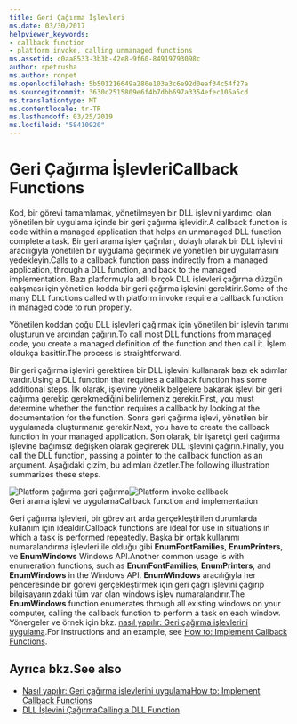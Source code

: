 ```yaml
---
title: Geri Çağırma İşlevleri
ms.date: 03/30/2017
helpviewer_keywords:
- callback function
- platform invoke, calling unmanaged functions
ms.assetid: c0aa8533-3b3b-42e8-9f60-84919793098c
author: rpetrusha
ms.author: ronpet
ms.openlocfilehash: 5b501216649a280e103a3c6e92d0eaf34c54f27a
ms.sourcegitcommit: 3630c2515809e6f4b7dbb697a3354efec105a5cd
ms.translationtype: MT
ms.contentlocale: tr-TR
ms.lasthandoff: 03/25/2019
ms.locfileid: "58410920"
---
```

# <a name="callback-functions"></a><span data-ttu-id="a9fc3-102">Geri Çağırma İşlevleri</span><span class="sxs-lookup"><span data-stu-id="a9fc3-102">Callback Functions</span></span>
<span data-ttu-id="a9fc3-103">Kod, bir görevi tamamlamak, yönetilmeyen bir DLL işlevini yardımcı olan yönetilen bir uygulama içinde bir geri çağırma işlevidir.</span><span class="sxs-lookup"><span data-stu-id="a9fc3-103">A callback function is code within a managed application that helps an unmanaged DLL function complete a task.</span></span> <span data-ttu-id="a9fc3-104">Bir geri arama işlev çağrıları, dolaylı olarak bir DLL işlevini aracılığıyla yönetilen bir uygulama geçirmek ve yönetilen bir uygulamasını yedekleyin.</span><span class="sxs-lookup"><span data-stu-id="a9fc3-104">Calls to a callback function pass indirectly from a managed application, through a DLL function, and back to the managed implementation.</span></span> <span data-ttu-id="a9fc3-105">Bazı platformuyla adlı birçok DLL işlevleri çağırma düzgün çalışması için yönetilen kodda bir geri çağırma işlevini gerektirir.</span><span class="sxs-lookup"><span data-stu-id="a9fc3-105">Some of the many DLL functions called with platform invoke require a callback function in managed code to run properly.</span></span>  
  
 <span data-ttu-id="a9fc3-106">Yönetilen koddan çoğu DLL işlevleri çağırmak için yönetilen bir işlevin tanımı oluşturun ve ardından çağırın.</span><span class="sxs-lookup"><span data-stu-id="a9fc3-106">To call most DLL functions from managed code, you create a managed definition of the function and then call it.</span></span> <span data-ttu-id="a9fc3-107">İşlem oldukça basittir.</span><span class="sxs-lookup"><span data-stu-id="a9fc3-107">The process is straightforward.</span></span>  
  
 <span data-ttu-id="a9fc3-108">Bir geri çağırma işlevini gerektiren bir DLL işlevini kullanarak bazı ek adımlar vardır.</span><span class="sxs-lookup"><span data-stu-id="a9fc3-108">Using a DLL function that requires a callback function has some additional steps.</span></span> <span data-ttu-id="a9fc3-109">İlk olarak, işlevine yönelik belgelere bakarak işlevi bir geri çağırma gerekip gerekmediğini belirlemeniz gerekir.</span><span class="sxs-lookup"><span data-stu-id="a9fc3-109">First, you must determine whether the function requires a callback by looking at the documentation for the function.</span></span> <span data-ttu-id="a9fc3-110">Sonra geri çağırma işlevi, yönetilen bir uygulamada oluşturmanız gerekir.</span><span class="sxs-lookup"><span data-stu-id="a9fc3-110">Next, you have to create the callback function in your managed application.</span></span> <span data-ttu-id="a9fc3-111">Son olarak, bir işaretçi geri çağırma işlevine bağımsız değişken olarak geçirerek DLL işlevini çağırın.</span><span class="sxs-lookup"><span data-stu-id="a9fc3-111">Finally, you call the DLL function, passing a pointer to the callback function as an argument.</span></span> <span data-ttu-id="a9fc3-112">Aşağıdaki çizim, bu adımları özetler.</span><span class="sxs-lookup"><span data-stu-id="a9fc3-112">The following illustration summarizes these steps.</span></span>  
  
 <span data-ttu-id="a9fc3-113">![Platform çağırma geri çağırma](../../../docs/framework/interop/media/pinvokecallback.gif "pinvokecallback")</span><span class="sxs-lookup"><span data-stu-id="a9fc3-113">![Platform invoke callback](../../../docs/framework/interop/media/pinvokecallback.gif "pinvokecallback")</span></span>  
<span data-ttu-id="a9fc3-114">Geri arama işlevi ve uygulama</span><span class="sxs-lookup"><span data-stu-id="a9fc3-114">Callback function and implementation</span></span>  
  
 <span data-ttu-id="a9fc3-115">Geri çağırma işlevleri, bir görev art arda gerçekleştirilen durumlarda kullanım için idealdir.</span><span class="sxs-lookup"><span data-stu-id="a9fc3-115">Callback functions are ideal for use in situations in which a task is performed repeatedly.</span></span> <span data-ttu-id="a9fc3-116">Başka bir ortak kullanımı numaralandırma işlevleri ile olduğu gibi **EnumFontFamilies**, **EnumPrinters**, ve **EnumWindows** Windows API.</span><span class="sxs-lookup"><span data-stu-id="a9fc3-116">Another common usage is with enumeration functions, such as **EnumFontFamilies**, **EnumPrinters**, and **EnumWindows** in the Windows API.</span></span> <span data-ttu-id="a9fc3-117">**EnumWindows** aracılığıyla her penceresinde bir görevi gerçekleştirmek için geri çağrı işlevini çağırıp bilgisayarınızdaki tüm var olan windows işlev numaralandırır.</span><span class="sxs-lookup"><span data-stu-id="a9fc3-117">The **EnumWindows** function enumerates through all existing windows on your computer, calling the callback function to perform a task on each window.</span></span> <span data-ttu-id="a9fc3-118">Yönergeler ve örnek için bkz. [nasıl yapılır: Geri çağırma işlevlerini uygulama](../../../docs/framework/interop/how-to-implement-callback-functions.md).</span><span class="sxs-lookup"><span data-stu-id="a9fc3-118">For instructions and an example, see [How to: Implement Callback Functions](../../../docs/framework/interop/how-to-implement-callback-functions.md).</span></span>  
  
## <a name="see-also"></a><span data-ttu-id="a9fc3-119">Ayrıca bkz.</span><span class="sxs-lookup"><span data-stu-id="a9fc3-119">See also</span></span>
- [<span data-ttu-id="a9fc3-120">Nasıl yapılır: Geri çağırma işlevlerini uygulama</span><span class="sxs-lookup"><span data-stu-id="a9fc3-120">How to: Implement Callback Functions</span></span>](../../../docs/framework/interop/how-to-implement-callback-functions.md)
- [<span data-ttu-id="a9fc3-121">DLL İşlevini Çağırma</span><span class="sxs-lookup"><span data-stu-id="a9fc3-121">Calling a DLL Function</span></span>](../../../docs/framework/interop/calling-a-dll-function.md)
